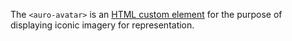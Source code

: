 The `<auro-avatar>` is an [HTML custom element](https://developer.mozilla.org/en-US/docs/Web/Web_Components/Using_custom_elements) for the purpose of displaying iconic imagery for representation.